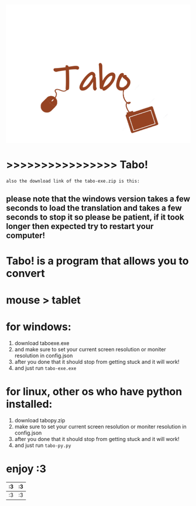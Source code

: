 
![enter image description here](https://raw.githubusercontent.com/catlomao/Tabo/main/tabo.png)
# >>>>>>>>>>>>>>>>	**Tabo!**

    also the download link of the tabo-exe.zip is this:

## please note that the windows version takes a few seconds to load the translation and takes a few seconds to stop it so please be patient, if it took longer then expected try to restart your computer!
 # Tabo! is a program that allows you to convert
#  mouse > tablet

 #  for windows:
 

 1. download taboexe.exe
 2. and make sure to set your current screen resolution or moniter resolution in config.json
 3. after you done that it should stop from getting stuck and it will work!
 4. and just run ``tabo-exe.exe``

# for linux, other os who have python installed:

 1. download tabopy.zip
 2. make sure to set your current screen resolution or moniter resolution in config.json
 3. after you done that it should stop from getting stuck and it will work!
 4. and just run ``tabo-py.py``
# enjoy :3
|:3| :3 |
|--|--|
| :3 | :3 |
